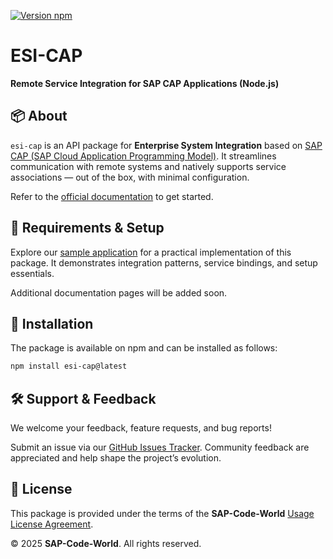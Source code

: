 
[![Version npm](https://img.shields.io/npm/v/esi-cap.svg)](https://www.npmjs.com/package/esi-cap)

# ESI-CAP
**Remote Service Integration for SAP CAP Applications (Node.js)**

## 📦 About

`esi-cap` is an API package for **Enterprise System Integration** based on [SAP CAP (SAP Cloud Application Programming Model)](https://cap.cloud.sap/docs/). It streamlines communication with remote systems and natively supports service associations — out of the box, with minimal configuration.

Refer to the [official documentation](https://github.com/SAP-code-world/esi-cap/wiki) to get started.

## 🧰 Requirements & Setup

Explore our [sample application](https://github.com/SAP-code-world/esi-cap_samples) for a practical implementation of this package. It demonstrates integration patterns, service bindings, and setup essentials.

Additional documentation pages will be added soon.

## 🚀 Installation

The package is available on npm and can be installed as follows:

```bash
npm install esi-cap@latest
```

## 🛠️ Support & Feedback

We welcome your feedback, feature requests, and bug reports!

Submit an issue via our [GitHub Issues Tracker](https://github.com/SAP-code-world/esi-cap/issues). Community feedback are appreciated and help shape the project’s evolution.

## 📄 License

This package is provided under the terms of the **SAP-Code-World** [Usage License Agreement](LICENSE).

© 2025 **SAP-Code-World**. All rights reserved.